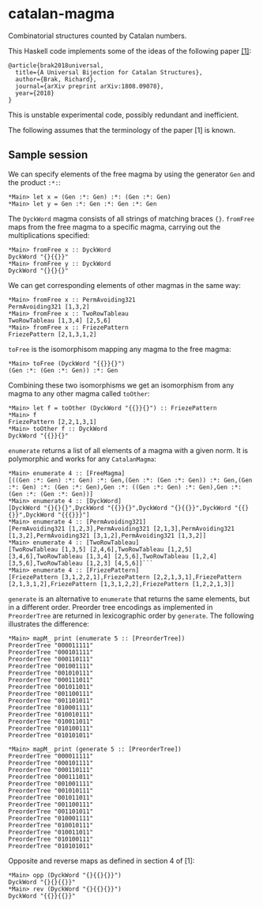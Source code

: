 # catalan-magma
Combinatorial structures counted by Catalan numbers.

This Haskell code implements some of the ideas of the following paper [[1]](https://arxiv.org/abs/1808.09078):

```
@article{brak2018universal,
  title={A Universal Bijection for Catalan Structures},
  author={Brak, Richard},
  journal={arXiv preprint arXiv:1808.09078},
  year={2018}
}
```

This is unstable experimental code, possibly redundant and inefficient.

The following assumes that the terminology of the paper [1] is known.

## Sample session

We can specify elements of the free magma by using the generator `Gen` and the product `:*:`:

```
*Main> let x = (Gen :*: Gen) :*: (Gen :*: Gen)
*Main> let y = Gen :*: Gen :*: Gen :*: Gen
```

The `DyckWord` magma consists of all strings of matching braces `{}`. `fromFree` maps from the free magma to a specific magma, carrying out the multiplications specified:

```
*Main> fromFree x :: DyckWord
DyckWord "{}{{}}"
*Main> fromFree y :: DyckWord
DyckWord "{}{}{}"
```

We can get corresponding elements of other magmas in the same way:

```
*Main> fromFree x :: PermAvoiding321
PermAvoiding321 [1,3,2]
*Main> fromFree x :: TwoRowTableau
TwoRowTableau [1,3,4] [2,5,6]
*Main> fromFree x :: FriezePattern
FriezePattern [2,1,3,1,2]
```

`toFree` is the isomorphisom mapping any magma to the free magma:

```
*Main> toFree (DyckWord "{{}}{}")
(Gen :*: (Gen :*: Gen)) :*: Gen
```

Combining these two isomorphisms we get an isomorphism from any magma to any other magma called `toOther`:

```
*Main> let f = toOther (DyckWord "{{}}{}") :: FriezePattern
*Main> f
FriezePattern [2,2,1,3,1]
*Main> toOther f :: DyckWord
DyckWord "{{}}{}"
```

`enumerate` returns a list of all elements of a magma with a given norm. It is polymorphic and works for any `CatalanMagma`:

```
*Main> enumerate 4 :: [FreeMagma]
[((Gen :*: Gen) :*: Gen) :*: Gen,(Gen :*: (Gen :*: Gen)) :*: Gen,(Gen :*: Gen) :*: (Gen :*: Gen),Gen :*: ((Gen :*: Gen) :*: Gen),Gen :*: (Gen :*: (Gen :*: Gen))]
*Main> enumerate 4 :: [DyckWord]
[DyckWord "{}{}{}",DyckWord "{{}}{}",DyckWord "{}{{}}",DyckWord "{{}{}}",DyckWord "{{{}}}"]
*Main> enumerate 4 :: [PermAvoiding321]
[PermAvoiding321 [1,2,3],PermAvoiding321 [2,1,3],PermAvoiding321 [1,3,2],PermAvoiding321 [3,1,2],PermAvoiding321 [1,3,2]]
*Main> enumerate 4 :: [TwoRowTableau]
[TwoRowTableau [1,3,5] [2,4,6],TwoRowTableau [1,2,5] [3,4,6],TwoRowTableau [1,3,4] [2,5,6],TwoRowTableau [1,2,4] [3,5,6],TwoRowTableau [1,2,3] [4,5,6]]```
*Main> enumerate 4 :: [FriezePattern]
[FriezePattern [3,1,2,2,1],FriezePattern [2,2,1,3,1],FriezePattern [2,1,3,1,2],FriezePattern [1,3,1,2,2],FriezePattern [1,2,2,1,3]]
```
`generate` is an alternative to `enumerate` that returns the same elements, but in a different order. Preorder tree encodings as implemented in `PreorderTree` are returned in lexicographic order by `generate`. The following illustrates the difference:

```
*Main> mapM_ print (enumerate 5 :: [PreorderTree])
PreorderTree "000011111"
PreorderTree "000101111"
PreorderTree "000110111"
PreorderTree "001001111"
PreorderTree "001010111"
PreorderTree "000111011"
PreorderTree "001011011"
PreorderTree "001100111"
PreorderTree "001101011"
PreorderTree "010001111"
PreorderTree "010010111"
PreorderTree "010011011"
PreorderTree "010100111"
PreorderTree "010101011"
```

```
*Main> mapM_ print (generate 5 :: [PreorderTree])
PreorderTree "000011111"
PreorderTree "000101111"
PreorderTree "000110111"
PreorderTree "000111011"
PreorderTree "001001111"
PreorderTree "001010111"
PreorderTree "001011011"
PreorderTree "001100111"
PreorderTree "001101011"
PreorderTree "010001111"
PreorderTree "010010111"
PreorderTree "010011011"
PreorderTree "010100111"
PreorderTree "010101011"
```

Opposite and reverse maps as defined in section 4 of [1]:

```
*Main> opp (DyckWord "{}{{}{}}")
DyckWord "{}{}{{}}"
*Main> rev (DyckWord "{}{{}{}}")
DyckWord "{{}}{{}}"
```
